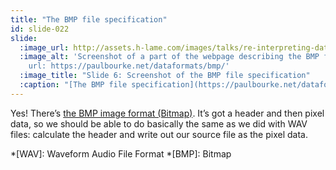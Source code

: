 ```yaml
---
title: "The BMP file specification"
id: slide-022
slide:
  :image_url: http://assets.h-lame.com/images/talks/re-interpreting-data/rubyconf-2023/slides/016.png
  :image_alt: 'Screenshot of a part of the webpage describing the BMP file format specification, including an image of the file structure;
    url: https://paulbourke.net/dataformats/bmp/'
  :image_title: "Slide 6: Screenshot of the BMP file specification"
  :caption: "[The BMP file specification](https://paulbourke.net/dataformats/bmp/)\n"
---
```

Yes!  There’s [the BMP image format (Bitmap)](https://paulbourke.net/dataformats/bmp/).  It’s got a header and then pixel data, so we should be able to do basically the same as we did with WAV files: calculate the header and write out our source file as the pixel data.

*[WAV]: Waveform Audio File Format
*[BMP]: Bitmap
